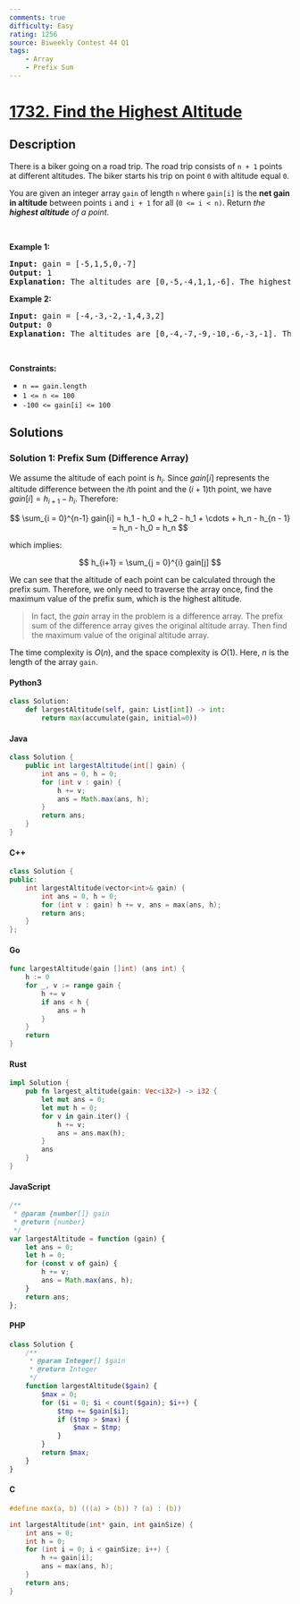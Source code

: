 ```yaml
---
comments: true
difficulty: Easy
rating: 1256
source: Biweekly Contest 44 Q1
tags:
    - Array
    - Prefix Sum
---
```


<!-- problem:start -->

# [1732. Find the Highest Altitude](https://leetcode.com/problems/find-the-highest-altitude)

## Description

<!-- description:start -->

<p>There is a biker going on a road trip. The road trip consists of <code>n + 1</code> points at different altitudes. The biker starts his trip on point <code>0</code> with altitude equal <code>0</code>.</p>

<p>You are given an integer array <code>gain</code> of length <code>n</code> where <code>gain[i]</code> is the <strong>net gain in altitude</strong> between points <code>i</code>​​​​​​ and <code>i + 1</code> for all (<code>0 &lt;= i &lt; n)</code>. Return <em>the <strong>highest altitude</strong> of a point.</em></p>

<p>&nbsp;</p>
<p><strong class="example">Example 1:</strong></p>

<pre>
<strong>Input:</strong> gain = [-5,1,5,0,-7]
<strong>Output:</strong> 1
<strong>Explanation:</strong> The altitudes are [0,-5,-4,1,1,-6]. The highest is 1.
</pre>

<p><strong class="example">Example 2:</strong></p>

<pre>
<strong>Input:</strong> gain = [-4,-3,-2,-1,4,3,2]
<strong>Output:</strong> 0
<strong>Explanation:</strong> The altitudes are [0,-4,-7,-9,-10,-6,-3,-1]. The highest is 0.
</pre>

<p>&nbsp;</p>
<p><strong>Constraints:</strong></p>

<ul>
	<li><code>n == gain.length</code></li>
	<li><code>1 &lt;= n &lt;= 100</code></li>
	<li><code>-100 &lt;= gain[i] &lt;= 100</code></li>
</ul>

<!-- description:end -->

## Solutions

<!-- solution:start -->

### Solution 1: Prefix Sum (Difference Array)

We assume the altitude of each point is $h_i$. Since $gain[i]$ represents the altitude difference between the $i$th point and the $(i + 1)$th point, we have $gain[i] = h_{i + 1} - h_i$. Therefore:

$$
\sum_{i = 0}^{n-1} gain[i] = h_1 - h_0 + h_2 - h_1 + \cdots + h_n - h_{n - 1} = h_n - h_0 = h_n
$$

which implies:

$$
h_{i+1} = \sum_{j = 0}^{i} gain[j]
$$

We can see that the altitude of each point can be calculated through the prefix sum. Therefore, we only need to traverse the array once, find the maximum value of the prefix sum, which is the highest altitude.

> In fact, the $gain$ array in the problem is a difference array. The prefix sum of the difference array gives the original altitude array. Then find the maximum value of the original altitude array.

The time complexity is $O(n)$, and the space complexity is $O(1)$. Here, $n$ is the length of the array `gain`.

<!-- tabs:start -->

#### Python3

```python
class Solution:
    def largestAltitude(self, gain: List[int]) -> int:
        return max(accumulate(gain, initial=0))
```

#### Java

```java
class Solution {
    public int largestAltitude(int[] gain) {
        int ans = 0, h = 0;
        for (int v : gain) {
            h += v;
            ans = Math.max(ans, h);
        }
        return ans;
    }
}
```

#### C++

```cpp
class Solution {
public:
    int largestAltitude(vector<int>& gain) {
        int ans = 0, h = 0;
        for (int v : gain) h += v, ans = max(ans, h);
        return ans;
    }
};
```

#### Go

```go
func largestAltitude(gain []int) (ans int) {
	h := 0
	for _, v := range gain {
		h += v
		if ans < h {
			ans = h
		}
	}
	return
}
```

#### Rust

```rust
impl Solution {
    pub fn largest_altitude(gain: Vec<i32>) -> i32 {
        let mut ans = 0;
        let mut h = 0;
        for v in gain.iter() {
            h += v;
            ans = ans.max(h);
        }
        ans
    }
}
```

#### JavaScript

```js
/**
 * @param {number[]} gain
 * @return {number}
 */
var largestAltitude = function (gain) {
    let ans = 0;
    let h = 0;
    for (const v of gain) {
        h += v;
        ans = Math.max(ans, h);
    }
    return ans;
};
```

#### PHP

```php
class Solution {
    /**
     * @param Integer[] $gain
     * @return Integer
     */
    function largestAltitude($gain) {
        $max = 0;
        for ($i = 0; $i < count($gain); $i++) {
            $tmp += $gain[$i];
            if ($tmp > $max) {
                $max = $tmp;
            }
        }
        return $max;
    }
}
```

#### C

```c
#define max(a, b) (((a) > (b)) ? (a) : (b))

int largestAltitude(int* gain, int gainSize) {
    int ans = 0;
    int h = 0;
    for (int i = 0; i < gainSize; i++) {
        h += gain[i];
        ans = max(ans, h);
    }
    return ans;
}
```

<!-- tabs:end -->

<!-- solution:end -->

<!-- problem:end -->
